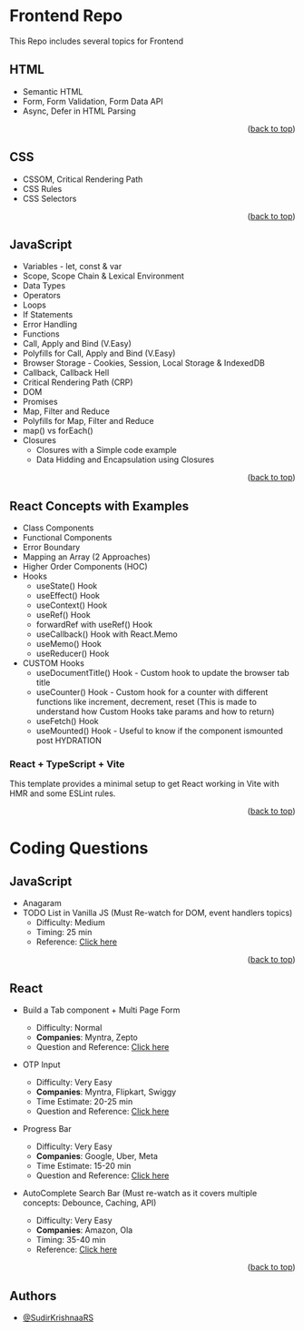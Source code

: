 <a id="readme-top"></a>

# Frontend Repo

This Repo includes several topics for Frontend

## HTML

- Semantic HTML
- Form, Form Validation, Form Data API
- Async, Defer in HTML Parsing

<p align="right">(<a href="#readme-top">back to top</a>)</p>

## CSS

- CSSOM, Critical Rendering Path
- CSS Rules
- CSS Selectors

<p align="right">(<a href="#readme-top">back to top</a>)</p>

## JavaScript

- Variables - let, const & var
- Scope, Scope Chain & Lexical Environment
- Data Types
- Operators
- Loops
- If Statements
- Error Handling
- Functions
- Call, Apply and Bind (V.Easy)
- Polyfills for Call, Apply and Bind (V.Easy)
- Browser Storage - Cookies, Session, Local Storage & IndexedDB
- Callback, Callback Hell
- Critical Rendering Path (CRP)
- DOM
- Promises
- Map, Filter and Reduce
- Polyfills for Map, Filter and Reduce
- map() vs forEach()
- Closures
  - Closures with a Simple code example
  - Data Hidding and Encapsulation using Closures

<p align="right">(<a href="#readme-top">back to top</a>)</p>

## React Concepts with Examples

- Class Components
- Functional Components
- Error Boundary
- Mapping an Array (2 Approaches)
- Higher Order Components (HOC)
- Hooks
  - useState() Hook
  - useEffect() Hook
  - useContext() Hook
  - useRef() Hook
  - forwardRef with useRef() Hook
  - useCallback() Hook with React.Memo
  - useMemo() Hook
  - useReducer() Hook
- CUSTOM Hooks
  - useDocumentTitle() Hook - Custom hook to update the browser tab title
  - useCounter() Hook - Custom hook for a counter with different functions like increment, decrement, reset (This is made to understand how Custom Hooks take params and how to return)
  - useFetch() Hook
  - useMounted() Hook - Useful to know if the component ismounted post HYDRATION

### React + TypeScript + Vite

This template provides a minimal setup to get React working in Vite with HMR and some ESLint rules.

<p align="right">(<a href="#readme-top">back to top</a>)</p>

# Coding Questions

## JavaScript

- Anagaram
- TODO List in Vanilla JS (Must Re-watch for DOM, event handlers topics)
  - Difficulty: Medium
  - Timing: 25 min
  - Reference: [Click here](https://rpy.club/course/eqaGR0ZwIs?module-id=65ce186f5e4faf0b8f65d88e&lesson-id=65de17666c6285712b25f448)

<p align="right">(<a href="#readme-top">back to top</a>)</p>

## React

- Build a Tab component + Multi Page Form
  - Difficulty: Normal
  - **Companies**: Myntra, Zepto
  - Question and Reference: [Click here](https://youtu.be/UTky8eipUhA?si=I2oB210p4CUCQYoS)
 
- OTP Input
  - Difficulty: Very Easy
  - **Companies**: Myntra, Flipkart, Swiggy
  - Time Estimate: 20-25 min
  - Question and Reference: [Click here](https://youtu.be/usVdJONI99k?si=9UlgXNn_9BB6f5Ot)

- Progress Bar
  - Difficulty: Very Easy
  - **Companies**: Google, Uber, Meta
  - Time Estimate: 15-20 min
  - Question and Reference: [Click here](https://youtu.be/MrJ8gjQBwr4?si=vUGRMS2IFonGYYxw)
 
- AutoComplete Search Bar (Must re-watch as it covers multiple concepts: Debounce, Caching, API)
  - Difficulty: Very Easy
  - **Companies**: Amazon, Ola
  - Timing: 35-40 min
  - Reference: [Click here](https://youtu.be/fL0gfeDHKP0?si=PNXPEIDiDYbU5jZ8)

<p align="right">(<a href="#readme-top">back to top</a>)</p>

## Authors

- [@SudirKrishnaaRS](https://www.github.com/SudirKrishnaaRS)
